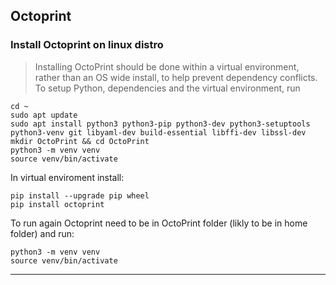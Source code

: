 ## Octoprint

### Install Octoprint on linux distro

> Installing OctoPrint should be done within a virtual environment, rather than an OS wide install, to help prevent dependency conflicts. To setup Python, dependencies and the virtual environment, run

```
cd ~
sudo apt update
sudo apt install python3 python3-pip python3-dev python3-setuptools python3-venv git libyaml-dev build-essential libffi-dev libssl-dev
mkdir OctoPrint && cd OctoPrint
python3 -m venv venv
source venv/bin/activate
```

In virtual enviroment install:

```
pip install --upgrade pip wheel
pip install octoprint
```

To run again Octoprint need to be in OctoPrint folder (likly to be in home folder) and run:

```
python3 -m venv venv
source venv/bin/activate 
```

---
